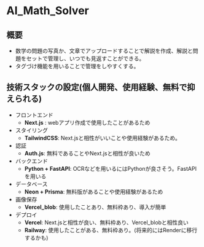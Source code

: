 # AI_Math_Solver

## 概要
- 数学の問題の写真か、文章でアップロードすることで解説を作成、解説と問題をセットで管理し、いつでも見返すことができる。
- タグづけ機能を用いることで管理をしやすくする。

## 技術スタックの設定(個人開発、使用経験、無料で抑えられる)

- フロントエンド
  - **Next.js** : webアプリ作成で使用したことがあるため
- スタイリング
  - **TailwindCSS**: Next.jsと相性がいいことや使用経験があるため。
- 認証
  - **Auth.js**: 無料であることやNext.jsと相性が良いため
- バックエンド
  - **Python + FastAPI**: OCRなどを用いるにはPythonが良さそう。FastAPIを用いる
- データベース
  - **Neon + Prisma**: 無料版があることや使用経験があるため
- 画像保存
  - **Vercel_blob**: 使用したことあり、無料枠あり、導入が簡単
- デプロイ
  - **Vercel**: Next.jsと相性が良い、無料枠あり、Vercel_blobと相性良い
  - **Railway**: 使用したことがある、無料枠あり。(将来的にはRenderに移行するかも)